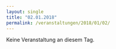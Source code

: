 ```yaml
---
layout: single
title: "02.01.2018"
permalink: /veranstaltungen/2018/01/02/
---
```


Keine Veranstaltung an diesem Tag.
